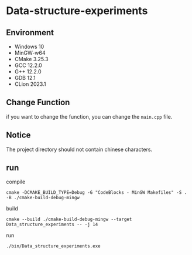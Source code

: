 # Data-structure-experiments

## Environment

- Windows 10
- MinGW-w64
- CMake 3.25.3
- GCC 12.2.0
- G++ 12.2.0
- GDB 12.1
- CLion 2023.1

## Change Function

if you want to change the function, you can change the `main.cpp` file.

## Notice
The project directory should not contain chinese characters.

## run
compile

```shell
cmake -DCMAKE_BUILD_TYPE=Debug -G "CodeBlocks - MinGW Makefiles" -S . -B ./cmake-build-debug-mingw
```

build

```shell
cmake --build ./cmake-build-debug-mingw --target Data_structure_experiments -- -j 14
```

run

```shell
./bin/Data_structure_experiments.exe
```